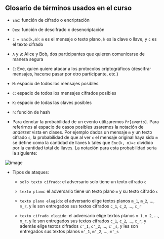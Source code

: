 ## Glosario de términos usados en el curso

- `Enc`: función de cifrado o encriptación

- `Des`: función de descifrado o desencriptación

- `c = Enc(k,m)`: `m` es el mensaje o texto plano, `k` es la clave o llave, y `c` es el texto cifrado

- `A` y `B`: Alice y Bob, dos participantes que quieren comunicarse de manera segura

- `E`: Eve, quien quiere atacar a los protocolos criptográficos (descifrar mensajes, hacerse pasar por otro participante, etc.)

- `M`: espacio de todos los mensajes posibles

- `C`: espacio de todos los mensajes cifrados posibles

- `K`: espacio de todas las claves posibles

- `h`: función de hash

- Para denotar la probabilidad de un evento utilizaremos `Pr[evento]`. Para referirnos al espacio de casos posibles usaremos la notación de *underset* vista en clases. Por ejemplo dados un mensaje `m` y un texto cifrado `c`, la probabilidad de que al ver `c` el mensaje original haya sido `m` se define como la cantidad de llaves `k` tales que `Enc(k, m)=c` dividido por la cantidad total de llaves. La notación para esta probabilidad sería la siguiente:

![image](https://user-images.githubusercontent.com/5092030/113487109-77badf80-948c-11eb-9ad0-3596f8b42f68.png)

- Tipos de ataques:

   - `solo texto cifrado`: el adversario solo tiene un texto cifrado `c`

   - `texto plano`: el adversario tiene un texto plano `m` y su texto cifrado `c`
   
   - `texto plano elegido`: el adversario elige textos planos `m_1`, `m_2`, ..., `m_r`, y le son entregados sus textos cifrados `c_1`, `c_2`, ..., `c_r` 

   - `texto cifrado elegido`: el adversario elige textos planos `m_1`, `m_2`, ..., `m_r`, y le son entregados sus textos cifrados `c_1`, `c_2`, ..., `c_r`, y además elige textos cifrados `c'_1`, `c'_2`, ..., `c'_s`, y les son entregados sus textos planos `m'_1`, `m'_2`, ..., `m'_s`


